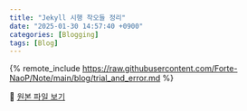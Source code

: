 ```yaml
---
title: "Jekyll 시행 착오들 정리"
date: "2025-01-30 14:57:40 +0900"
categories: [Blogging]
tags: [Blog]
---
```


{% remote_include https://raw.githubusercontent.com/Forte-NaoP/Note/main/blog/trial_and_error.md %}
<p>🔗 <a href="https://github.com/Forte-NaoP/Note/blob/main/blog/trial_and_error.md" target="_blank">원본 파일 보기</a></p>
